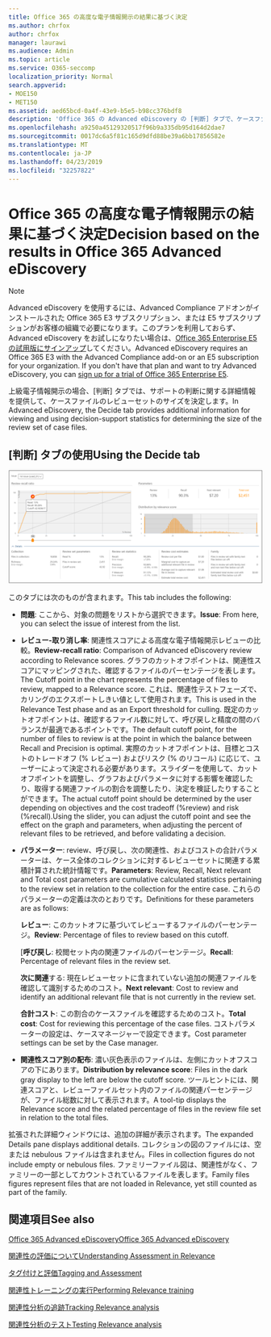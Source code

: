 ```yaml
---
title: Office 365 の高度な電子情報開示の結果に基づく決定
ms.author: chrfox
author: chrfox
manager: laurawi
ms.audience: Admin
ms.topic: article
ms.service: O365-seccomp
localization_priority: Normal
search.appverid:
- MOE150
- MET150
ms.assetid: aed65bcd-0a4f-43e9-b5e5-b98cc376bdf8
description: 'Office 365 の Advanced eDiscovery の [判断] タブで、ケースファイルのレビューセットの適切なサイズを決定するのに役立つデータを提供する方法について説明します。 '
ms.openlocfilehash: a9250a45129320517f96b9a335db95d164d2dae7
ms.sourcegitcommit: 0017dc6a5f81c165d9dfd88be39a6bb17856582e
ms.translationtype: MT
ms.contentlocale: ja-JP
ms.lasthandoff: 04/23/2019
ms.locfileid: "32257822"
---
```

# <a name="decision-based-on-the-results-in-office-365-advanced-ediscovery"></a><span data-ttu-id="889b7-103">Office 365 の高度な電子情報開示の結果に基づく決定</span><span class="sxs-lookup"><span data-stu-id="889b7-103">Decision based on the results in Office 365 Advanced eDiscovery</span></span>

> [!NOTE]
> <span data-ttu-id="889b7-p101">Advanced eDiscovery を使用するには、Advanced Compliance アドオンがインストールされた Office 365 E3 サブスクリプション、または E5 サブスクリプションがお客様の組織で必要になります。このプランを利用しておらず、Advanced eDiscovery をお試しになりたい場合は、[Office 365 Enterprise E5 の試用版にサインアップ](https://go.microsoft.com/fwlink/p/?LinkID=698279)してください。</span><span class="sxs-lookup"><span data-stu-id="889b7-p101">Advanced eDiscovery requires an Office 365 E3 with the Advanced Compliance add-on or an E5 subscription for your organization. If you don't have that plan and want to try Advanced eDiscovery, you can [sign up for a trial of Office 365 Enterprise E5](https://go.microsoft.com/fwlink/p/?LinkID=698279).</span></span> 
  
 <span data-ttu-id="889b7-106">上級電子情報開示の場合、[判断] タブでは、サポートの判断に関する詳細情報を提供して、ケースファイルのレビューセットのサイズを決定します。</span><span class="sxs-lookup"><span data-stu-id="889b7-106">In Advanced eDiscovery, the Decide tab provides additional information for viewing and using decision-support statistics for determining the size of the review set of case files.</span></span> 
  
## <a name="using-the-decide-tab"></a><span data-ttu-id="889b7-107">[判断] タブの使用</span><span class="sxs-lookup"><span data-stu-id="889b7-107">Using the Decide tab</span></span>

![関連性の決定](media/f32fed89-f3b5-404a-90c7-ea25d2eb58a9.png)
  
<span data-ttu-id="889b7-109">このタブには次のものが含まれます。</span><span class="sxs-lookup"><span data-stu-id="889b7-109">This tab includes the following:</span></span>
  
- <span data-ttu-id="889b7-110">**問題**: ここから、対象の問題をリストから選択できます。</span><span class="sxs-lookup"><span data-stu-id="889b7-110">**Issue**: From here, you can select the issue of interest from the list.</span></span> 
    
- <span data-ttu-id="889b7-111">**レビュー-取り消し率**: 関連性スコアによる高度な電子情報開示レビューの比較。</span><span class="sxs-lookup"><span data-stu-id="889b7-111">**Review-recall ratio**: Comparison of Advanced eDiscovery review according to Relevance scores.</span></span> <span data-ttu-id="889b7-112">グラフのカットオフポイントは、関連性スコアにマッピングされた、確認するファイルのパーセンテージを表します。</span><span class="sxs-lookup"><span data-stu-id="889b7-112">The Cutoff point in the chart represents the percentage of files to review, mapped to a Relevance score.</span></span> <span data-ttu-id="889b7-113">これは、関連性テストフェーズで、カリングのエクスポートしきい値として使用されます。</span><span class="sxs-lookup"><span data-stu-id="889b7-113">This is used in the Relevance Test phase and as an Export threshold for culling.</span></span> <span data-ttu-id="889b7-114">既定のカットオフポイントは、確認するファイル数に対して、呼び戻しと精度の間のバランスが最適であるポイントです。</span><span class="sxs-lookup"><span data-stu-id="889b7-114">The default cutoff point, for the number of files to review is at the point in which the balance between Recall and Precision is optimal.</span></span> <span data-ttu-id="889b7-115">実際のカットオフポイントは、目標とコストのトレードオフ (% レビュー) およびリスク (% のリコール) に応じて、ユーザーによって決定される必要があります。スライダーを使用して、カットオフポイントを調整し、グラフおよびパラメータに対する影響を確認したり、取得する関連ファイルの割合を調整したり、決定を検証したりすることができます。</span><span class="sxs-lookup"><span data-stu-id="889b7-115">The actual cutoff point should be determined by the user depending on objectives and the cost tradeoff (%review) and risk (%recall).Using the slider, you can adjust the cutoff point and see the effect on the graph and parameters, when adjusting the percent of relevant files to be retrieved, and before validating a decision.</span></span>
    
- <span data-ttu-id="889b7-116">**パラメーター**: review、呼び戻し、次の関連性、およびコストの合計パラメーターは、ケース全体のコレクションに対するレビューセットに関連する累積計算された統計情報です。</span><span class="sxs-lookup"><span data-stu-id="889b7-116">**Parameters**: Review, Recall, Next relevant and Total cost parameters are cumulative calculated statistics pertaining to the review set in relation to the collection for the entire case.</span></span> <span data-ttu-id="889b7-117">これらのパラメーターの定義は次のとおりです。</span><span class="sxs-lookup"><span data-stu-id="889b7-117">Definitions for these parameters are as follows:</span></span>
    
    <span data-ttu-id="889b7-118">**レビュー**: このカットオフに基づいてレビューするファイルのパーセンテージ。</span><span class="sxs-lookup"><span data-stu-id="889b7-118">**Review**: Percentage of files to review based on this cutoff.</span></span> 
    
    <span data-ttu-id="889b7-119">[**呼び戻し**: 校閲セット内の関連ファイルのパーセンテージ。</span><span class="sxs-lookup"><span data-stu-id="889b7-119">**Recall**: Percentage of relevant files in the review set.</span></span> 
    
    <span data-ttu-id="889b7-120">**次に関連**する: 現在レビューセットに含まれていない追加の関連ファイルを確認して識別するためのコスト。</span><span class="sxs-lookup"><span data-stu-id="889b7-120">**Next relevant**: Cost to review and identify an additional relevant file that is not currently in the review set.</span></span> 
    
    <span data-ttu-id="889b7-121">**合計コスト**: この割合のケースファイルを確認するためのコスト。</span><span class="sxs-lookup"><span data-stu-id="889b7-121">**Total cost**: Cost for reviewing this percentage of the case files.</span></span> <span data-ttu-id="889b7-122">コストパラメーターの設定は、ケースマネージャーで設定できます。</span><span class="sxs-lookup"><span data-stu-id="889b7-122">Cost parameter settings can be set by the Case manager.</span></span>
    
- <span data-ttu-id="889b7-123">**関連性スコア別の配布**: 濃い灰色表示のファイルは、左側にカットオフスコアの下にあります。</span><span class="sxs-lookup"><span data-stu-id="889b7-123">**Distribution by relevance score**: Files in the dark gray display to the left are below the cutoff score.</span></span> <span data-ttu-id="889b7-124">ツールヒントには、関連スコアと、レビューファイルセット内のファイルの関連パーセンテージが、ファイル総数に対して表示されます。</span><span class="sxs-lookup"><span data-stu-id="889b7-124">A tool-tip displays the Relevance score and the related percentage of files in the review file set in relation to the total files.</span></span>
    
<span data-ttu-id="889b7-125">拡張された詳細ウィンドウには、追加の詳細が表示されます。</span><span class="sxs-lookup"><span data-stu-id="889b7-125">The expanded Details pane displays additional details.</span></span> <span data-ttu-id="889b7-126">コレクションの図のファイルには、空または nebulous ファイルは含まれません。</span><span class="sxs-lookup"><span data-stu-id="889b7-126">Files in collection figures do not include empty or nebulous files.</span></span> <span data-ttu-id="889b7-127">ファミリーファイル図は、関連性がなく、ファミリーの一部としてカウントされているファイルを表します。</span><span class="sxs-lookup"><span data-stu-id="889b7-127">Family files figures represent files that are not loaded in Relevance, yet still counted as part of the family.</span></span>
  
## <a name="see-also"></a><span data-ttu-id="889b7-128">関連項目</span><span class="sxs-lookup"><span data-stu-id="889b7-128">See also</span></span>

[<span data-ttu-id="889b7-129">Office 365 Advanced eDiscovery</span><span class="sxs-lookup"><span data-stu-id="889b7-129">Office 365 Advanced eDiscovery</span></span>](office-365-advanced-ediscovery.md)
  
[<span data-ttu-id="889b7-130">関連性の評価について</span><span class="sxs-lookup"><span data-stu-id="889b7-130">Understanding Assessment in Relevance</span></span>](assessment-in-relevance-in-advanced-ediscovery.md)
  
[<span data-ttu-id="889b7-131">タグ付けと評価</span><span class="sxs-lookup"><span data-stu-id="889b7-131">Tagging and Assessment</span></span>](tagging-and-relevance-training-in-advanced-ediscovery.md)
  
[<span data-ttu-id="889b7-132">関連性トレーニングの実行</span><span class="sxs-lookup"><span data-stu-id="889b7-132">Performing Relevance training</span></span>](tagging-and-assessment-in-advanced-ediscovery.md)
  
[<span data-ttu-id="889b7-133">関連性分析の追跡</span><span class="sxs-lookup"><span data-stu-id="889b7-133">Tracking Relevance analysis</span></span>](track-relevance-analysis-in-advanced-ediscovery.md)
  
[<span data-ttu-id="889b7-134">関連性分析のテスト</span><span class="sxs-lookup"><span data-stu-id="889b7-134">Testing Relevance analysis</span></span>](test-relevance-analysis-in-advanced-ediscovery.md)

